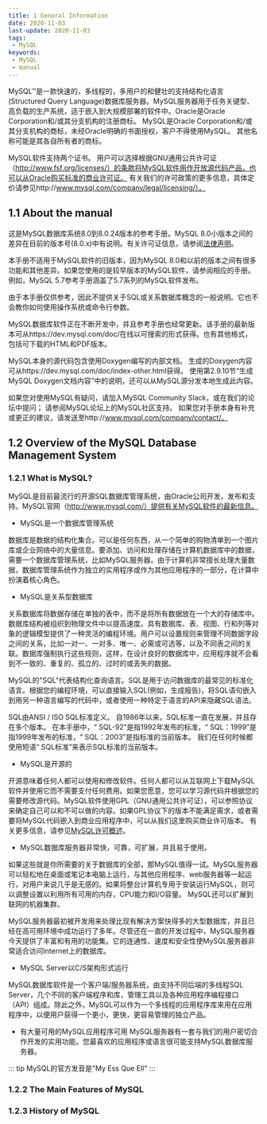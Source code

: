 ```yaml
---
title: 1 General Information
date: 2020-11-03
last-update: 2020-11-03
tags:
 - MySQL
keywords:
 - MySQL
 - manual
---
```



MySQL™是一款快速的，多线程的，多用户的和健壮的支持结构化语言(Structured Query Language)数据库服务器。MySQL服务器用于任务关键型、高负载的生产系统，适于嵌入到大规模部署的软件中。Oracle是Oracle Corporation和/或其分支机构的注册商标。 MySQL是Oracle Corporation和/或其分支机构的商标，未经Oracle明确的书面授权，客户不得使用MySQL。 其他名称可能是其各自所有者的商标。

MySQL软件支持两个证书。 用户可以选择根据GNU通用公共许可证（http://www.fsf.org/licenses/）的条款将MySQL软件用作开放源代码产品，也可以从Oracle购买标准的商业许可证。 有关我们的许可政策的更多信息，具体定价请参见http://www.mysql.com/company/legal/licensing/）。

## 1.1 About the manual

这是MySQL数据库系统8.0到8.0.24版本的参考手册。MySQL 8.0小版本之间的差异在目前的版本号(8.0.x)中有说明。有关许可证信息，请参阅[法律声明](https://dev.mysql.com/doc/refman/8.0/en/preface.html#legalnotice)。

本手册不适用于MySQL软件的旧版本，因为MySQL 8.0和以前的版本之间有很多功能和其他差异。如果您使用的是较早版本的MySQL软件，请参阅相应的手册。例如，MySQL 5.7参考手册涵盖了5.7系列的MySQL软件发布。

由于本手册仅供参考，因此不提供关于SQL或关系数据库概念的一般说明。它也不会教你如何使用操作系统或命令行参数。

MySQL数据库软件正在不断开发中，并且参考手册也经常更新。该手册的最新版本可从https://dev.mysql.com/doc/在线以可搜索的形式获得。也有其他格式，包括可下载的HTML和PDF版本。

MySQL本身的源代码包含使用Doxygen编写的内部文档。 生成的Doxygen内容可从https://dev.mysql.com/doc/index-other.html获得。 使用第2.9.10节“生成MySQL Doxygen文档内容”中的说明，还可以从MySQL源分发本地生成此内容。

如果您对使用MySQL有疑问，请加入MySQL Community Slack，或在我们的论坛中提问； 请参阅MySQL论坛上的MySQL社区支持。 如果您对手册本身有补充或更正的建议，请发送至http://www.mysql.com/company/contact/。

## 1.2 Overview of the MySQL Database Management System

### 1.2.1 What is MySQL?

MySQL是目前最流行的开源SQL数据库管理系统，由Oracle公司开发，发布和支持。MySQL官网（http://www.mysql.com/）提供有关MySQL软件的最新信息。

- MySQL是一个数据库管理系统

数据库是数据的结构化集合。可以是任何东西，从一个简单的购物清单到一个图片库或企业网络中的大量信息。要添加、访问和处理存储在计算机数据库中的数据，需要一个数据库管理系统，比如MySQL服务器。由于计算机非常擅长处理大量数据，数据库管理系统作为独立的实用程序或作为其他应用程序的一部分，在计算中扮演着核心角色。

- MySQL是关系型数据库

关系数据库将数据存储在单独的表中，而不是将所有数据放在一个大的存储库中。数据库结构被组织到物理文件中以提高速度。具有数据库、表、视图、行和列等对象的逻辑模型提供了一种灵活的编程环境。用户可以设置规则来管理不同数据字段之间的关系，比如一对一、一对多、唯一、必需或可选等，以及不同表之间的关联。数据库强制执行这些规则，这样，在设计良好的数据库中，应用程序就不会看到不一致的、重复的、孤立的、过时的或丢失的数据。

MySQL的"SQL"代表结构化查询语言。SQL是用于访问数据库的最常见的标准化语言。根据您的编程环境，可以直接输入SQL(例如，生成报告)，将SQL语句嵌入到用另一种语言编写的代码中，或者使用一种特定于语言的API来隐藏SQL语法。

SQL由ANSI / ISO SQL标准定义。 自1986年以来，SQL标准一直在发展，并且存在多个版本。 在本手册中，“ SQL-92”是指1992年发布的标准，“ SQL：1999”是指1999年发布的标准，“ SQL：2003”是指标准的当前版本。 我们在任何时候都使用短语“ SQL标准”来表示SQL标准的当前版本。

-  MySQL是开源的

开源意味着任何人都可以使用和修改软件。任何人都可以从互联网上下载MySQL软件并使用它而不需要支付任何费用。如果您愿意，您可以学习源代码并根据您的需要修改源代码。MySQL软件使用GPL（GNU通用公共许可证），可以参照协议来确定自己可以和不可以做的内容。如果GPL协议下的版本不能满足需求，或者需要将MySQL代码嵌入到商业应用程序中，可以从我们这里购买商业许可版本。 有关更多信息，请参见[MySQL许可概述](http://www.mysql.com/company/legal/licensing/)。

- MySQL数据库服务器非常快，可靠，可扩展，并且易于使用。

如果这些就是你所需要的关于数据库的全部，那MySQL值得一试。MySQL服务器可以轻松地在桌面或笔记本电脑上运行，与其他应用程序、web服务器等一起运行，对用户来说几乎是无感的。如果将整台计算机专用于安装运行MySQL，则可以调整设置以利用所有可用的内存，CPU能力和I/O容量。 MySQL还可以扩展到联网的机器集群。

MySQL服务器最初被开发用来处理比现有解决方案快得多的大型数据库，并且已经在高可用环境中成功运行了多年。尽管还在一直的开发过程中，MySQL服务器今天提供了丰富和有用的功能集。它的连通性、速度和安全性使MySQL服务器非常适合访问Internet上的数据库。

- MySQL Server以C/S架构形式运行

MySQL数据库软件是一个客户端/服务器系统，由支持不同后端的多线程SQL Server，几个不同的客户端程序和库，管理工具以及各种应用程序编程接口（API）组成。除此之外，MySQL可以作为一个多线程的应用程序库来用在应用程序中，以便用户获得一个更小，更快，更容易管理的独立产品。

- 有大量可用的MySQL应用程序可用
MySQL服务器有一套与我们的用户密切合作开发的实用功能。您最喜欢的应用程序或语言很可能支持MySQL数据库服务器。

::: tip 
MySQL的官方发音是"My Ess Que Ell"
:::

### 1.2.2 The Main Features of MySQL



### 1.2.3 History of MySQL

 
